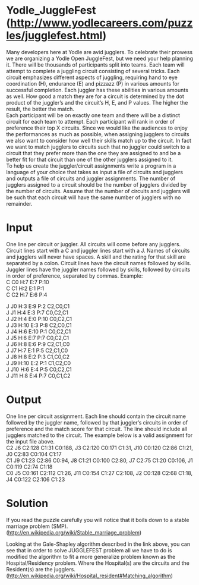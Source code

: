 Yodle_JuggleFest (http://www.yodlecareers.com/puzzles/jugglefest.html)
================
Many developers here at Yodle are avid jugglers. To celebrate their prowess we are organizing a Yodle Open JuggleFest, but we need your help planning it. There will be thousands of participants split into teams. Each team will attempt to complete a juggling circuit consisting of several tricks. Each circuit emphasizes different aspects of juggling, requiring hand to eye coordination (H), endurance (E) and pizzazz (P) in various amounts for successful completion. Each juggler has these abilities in various amounts as well. How good a match they are for a circuit is determined by the dot product of the juggler’s and the circuit’s H, E, and P values. The higher the result, the better the match.  
Each participant will be on exactly one team and there will be a distinct circuit for each team to attempt. Each participant will rank in order of preference their top X circuits. Since we would like the audiences to enjoy the performances as much as possible, when assigning jugglers to circuits we also want to consider how well their skills match up to the circuit. In fact we want to match jugglers to circuits such that no juggler could switch to a circuit that they prefer more than the one they are assigned to and be a better fit for that circuit than one of the other jugglers assigned to it.  
To help us create the juggler/circuit assignments write a program in a language of your choice that takes as input a file of circuits and jugglers and outputs a file of circuits and juggler assignments. The number of jugglers assigned to a circuit should be the number of jugglers divided by the number of circuits. Assume that the number of circuits and jugglers will be such that each circuit will have the same number of jugglers with no remainder.  

Input
==========
One line per circuit or juggler. All circuits will come before any jugglers. Circuit lines start with a C and juggler lines start with a J. Names of circuits and jugglers will never have spaces. A skill and the rating for that skill are separated by a colon. Circuit lines have the circuit names followed by skills. Juggler lines have the juggler names followed by skills, followed by circuits in order of preference, separated by commas. Example:  
C C0 H:7 E:7 P:10  
C C1 H:2 E:1 P:1  
C C2 H:7 E:6 P:4  

J J0 H:3 E:9 P:2 C2,C0,C1  
J J1 H:4 E:3 P:7 C0,C2,C1  
J J2 H:4 E:0 P:10 C0,C2,C1  
J J3 H:10 E:3 P:8 C2,C0,C1  
J J4 H:6 E:10 P:1 C0,C2,C1  
J J5 H:6 E:7 P:7 C0,C2,C1  
J J6 H:8 E:6 P:9 C2,C1,C0  
J J7 H:7 E:1 P:5 C2,C1,C0  
J J8 H:8 E:2 P:3 C1,C0,C2  
J J9 H:10 E:2 P:1 C1,C2,C0  
J J10 H:6 E:4 P:5 C0,C2,C1  
J J11 H:8 E:4 P:7 C0,C1,C2  

Output
==========
One line per circuit assignment. Each line should contain the circuit name followed by the juggler name, followed by that juggler’s circuits in order of preference and the match score for that circuit. The line should include all jugglers matched to the circuit. The example below is a valid assignment for the input file above.  
C2 J6 C2:128 C1:31 C0:188, J3 C2:120 C0:171 C1:31, J10 C0:120 C2:86 C1:21, J0 C2:83 C0:104 C1:17   
C1 J9 C1:23 C2:86 C0:94, J8 C1:21 C0:100 C2:80, J7 C2:75 C1:20 C0:106, J1 C0:119 C2:74 C1:18   
C0 J5 C0:161 C2:112 C1:26, J11 C0:154 C1:27 C2:108, J2 C0:128 C2:68 C1:18, J4 C0:122 C2:106 C1:23  

Solution
==========

If you read the puzzle carefully you will notice that it boils down to a stable marriage problem (SMP).  
(http://en.wikipedia.org/wiki/Stable_marriage_problem)  

Looking at the Gale-Shapley algorithm described in the link above, you can see that in order to solve JUGGLEFEST problem all we have to do is modified the algorithm to fit a more generalize problem known as the Hospital/Residency problem. Where the Hospital(s) are the circuits and the Resident(s) are the jugglers.  
(http://en.wikipedia.org/wiki/Hospital_resident#Matching_algorithm)  

